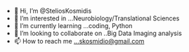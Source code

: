 - 👋 Hi, I’m @SteliosKosmidis
- 👀 I’m interested in ...Neurobiology/Translational Sciences
- 🌱 I’m currently learning ...coding, Python
- 💞️ I’m looking to collaborate on ..Big Data Imaging analysis
- 📫 How to reach me ...skosmidio@gmail.com

<!---
SteliosKosmidis/SteliosKosmidis is a ✨ special ✨ repository because its `README.md` (this file) appears on your GitHub profile.
You can click the Preview link to take a look at your changes.
--->
